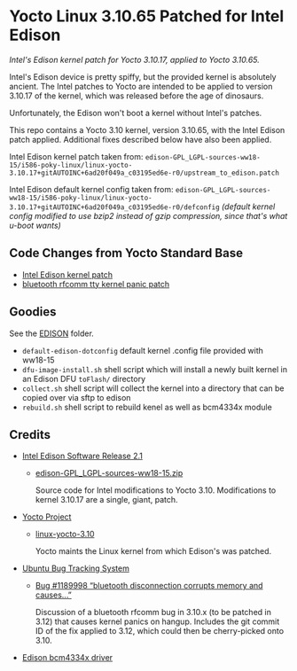 # Yocto Linux 3.10.65 Patched for Intel Edison
*Intel's Edison kernel patch for Yocto 3.10.17, applied to Yocto 3.10.65.*

Intel's Edison device is pretty spiffy, but the provided kernel is absolutely ancient.
The Intel patches to Yocto are intended to be applied to version
3.10.17 of the kernel, which was released before the age of dinosaurs.

Unfortunately, the Edison won't boot a kernel without Intel's patches.

This repo contains a Yocto 3.10 kernel, version 3.10.65, with the Intel Edison
patch applied.  Additional fixes described below have also been applied.

Intel Edison kernel patch taken from: `edison-GPL_LGPL-sources-ww18-15/i586-poky-linux/linux-yocto-3.10.17+gitAUTOINC+6ad20f049a_c03195ed6e-r0/upstream_to_edison.patch`

Intel Edison default kernel config taken from: `edison-GPL_LGPL-sources-ww18-15/i586-poky-linux/linux-yocto-3.10.17+gitAUTOINC+6ad20f049a_c03195ed6e-r0/defconfig` *(default kernel config modified to use bzip2 instead of gzip compression, since that's what u-boot wants)*

## Code Changes from Yocto Standard Base
* [Intel Edison kernel patch](https://github.com/esialb/yocto-3.10-edison/commit/135099850756dfef50f99a5bd6e3de6ca56e88ab)
* [bluetooth rfcomm tty kernel panic patch](https://github.com/esialb/yocto-3.10-edison/commit/6200568c0b18ffe0655a59ef4e52af8ba218a9ae)

## Goodies
See the [EDISON](EDISON/) folder.
* `default-edison-dotconfig` default kernel .config file provided with ww18-15
* `dfu-image-install.sh` shell script which will install a newly built kernel in an Edison DFU `toFlash/` directory
* `collect.sh` shell script will collect the kernel into a directory that can be copied over via sftp to edison
* `rebuild.sh` shell script to rebuild kenel as well as bcm4334x module

## Credits
* [Intel Edison Software Release 2.1](https://downloadcenter.intel.com/download/24910/Intel-Edison-Software-Release-2-1)
  * [edison-GPL_LGPL-sources-ww18-15.zip](https://downloadmirror.intel.com/24910/eng/edison-GPL_LGPL-sources-ww18-15.zip)
    
    Source code for Intel modifications to Yocto 3.10.  Modifications to kernel 3.10.17 are a single, giant, patch.

* [Yocto Project](https://www.yoctoproject.org/)
  * [linux-yocto-3.10](http://git.yoctoproject.org/cgit/cgit.cgi/linux-yocto-3.10/)
    
    Yocto maints the Linux kernel from which Edison's was patched.

* [Ubuntu Bug Tracking System](https://bugs.launchpad.net/ubuntu/+source/linux)
  * [Bug #1189998 “bluetooth disconnection corrupts memory and causes...”](https://bugs.launchpad.net/ubuntu/+source/linux/+bug/1189998)
    
    Discussion of a bluetooth rfcomm bug in 3.10.x (to be patched in 3.12) that causes kernel panics on hangup.  Includes the git commit ID of the fix applied to 3.12, which could then be cherry-picked onto 3.10.

* [Edison bcm4334x driver](https://github.com/01org/edison-bcm43340)
